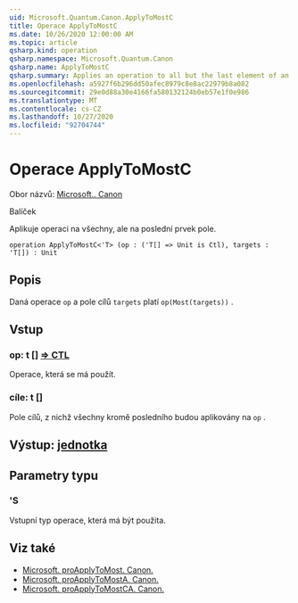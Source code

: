```yaml
---
uid: Microsoft.Quantum.Canon.ApplyToMostC
title: Operace ApplyToMostC
ms.date: 10/26/2020 12:00:00 AM
ms.topic: article
qsharp.kind: operation
qsharp.namespace: Microsoft.Quantum.Canon
qsharp.name: ApplyToMostC
qsharp.summary: Applies an operation to all but the last element of an array.
ms.openlocfilehash: a5927f6b296dd50afec8979c8e8ac22979b8a082
ms.sourcegitcommit: 29e0d88a30e4166fa580132124b0eb57e1f0e986
ms.translationtype: MT
ms.contentlocale: cs-CZ
ms.lasthandoff: 10/27/2020
ms.locfileid: "92704744"
---
```

# <a name="applytomostc-operation"></a>Operace ApplyToMostC

Obor názvů: [Microsoft.. Canon](xref:Microsoft.Quantum.Canon)

Balíček [](https://nuget.org/packages/)


Aplikuje operaci na všechny, ale na poslední prvek pole.

```qsharp
operation ApplyToMostC<'T> (op : ('T[] => Unit is Ctl), targets : 'T[]) : Unit
```


## <a name="description"></a>Popis

Daná operace `op` a pole cílů `targets` platí `op(Most(targets))` .

## <a name="input"></a>Vstup

### <a name="op--t--unit-ctl"></a>op: t [] [=> CTL](xref:microsoft.quantum.lang-ref.unit)

Operace, která se má použít.


### <a name="targets--t"></a>cíle: t []

Pole cílů, z nichž všechny kromě posledního budou aplikovány na `op` .



## <a name="output--unit"></a>Výstup: [jednotka](xref:microsoft.quantum.lang-ref.unit)



## <a name="type-parameters"></a>Parametry typu

### <a name="t"></a>'S

Vstupní typ operace, která má být použita.

## <a name="see-also"></a>Viz také

- [Microsoft. proApplyToMost. Canon.](xref:Microsoft.Quantum.Canon.ApplyToMost)
- [Microsoft. proApplyToMostA. Canon.](xref:Microsoft.Quantum.Canon.ApplyToMostA)
- [Microsoft. proApplyToMostCA. Canon.](xref:Microsoft.Quantum.Canon.ApplyToMostCA)